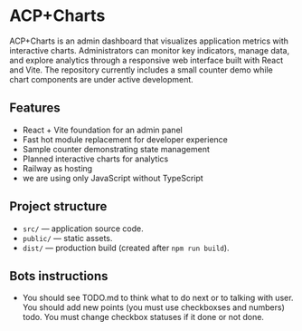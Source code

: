 # ACP+Charts

ACP+Charts is an admin dashboard that visualizes application metrics with interactive charts. Administrators can monitor key indicators, manage data, and explore analytics through a responsive web interface built with React and Vite. The repository currently includes a small counter demo while chart components are under active development.

## Features
- React + Vite foundation for an admin panel
- Fast hot module replacement for developer experience
- Sample counter demonstrating state management
- Planned interactive charts for analytics
- Railway as hosting
- we are using only JavaScript without TypeScript


## Project structure
- `src/` — application source code.
- `public/` — static assets.
- `dist/` — production build (created after `npm run build`).

## Bots instructions
- You should see TODO.md to think what to do next or to talking with user. You should add new points (you must use checkboxses and numbers) todo. You must change checkbox statuses if it done or not done.

